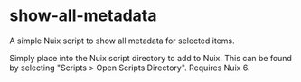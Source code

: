 show-all-metadata
=================

A simple Nuix script to show all metadata for selected items.

Simply place into the Nuix script directory to add to Nuix. This can be found by selecting  "Scripts > Open Scripts Directory". Requires Nuix 6.